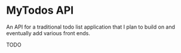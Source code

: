 # MyTodos API

An API for a traditional todo list application that I plan to build on and eventually add various front ends.

TODO

